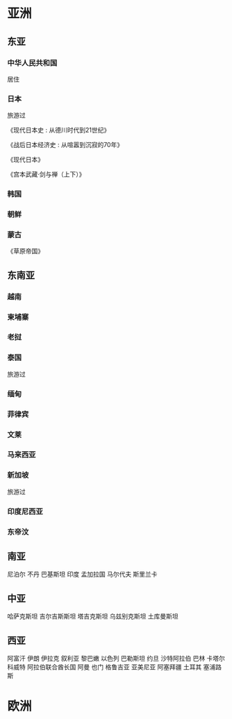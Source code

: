# 亚洲
## 东亚
### 中华人民共和国
居住

### 日本
旅游过

《现代日本史 : 从德川时代到21世纪》

《战后日本经济史 : 从喧嚣到沉寂的70年》

《现代日本》

《宫本武藏·剑与禅（上下）》

### 韩国

### 朝鲜

### 蒙古
《草原帝国》

## 东南亚
### 越南
### 柬埔寨
### 老挝
### 泰国
旅游过
### 缅甸
### 菲律宾
### 文莱
### 马来西亚
### 新加坡
旅游过

### 印度尼西亚
### 东帝汶
## 南亚
尼泊尔
不丹
巴基斯坦
印度
孟加拉国
马尔代夫
斯里兰卡
## 中亚
哈萨克斯坦
吉尔吉斯斯坦
塔吉克斯坦
乌兹别克斯坦
土库曼斯坦
## 西亚
阿富汗
伊朗
伊拉克
叙利亚
黎巴嫩
以色列
巴勒斯坦
约旦
沙特阿拉伯
巴林
卡塔尔
科威特
阿拉伯联合酋长国
阿曼
也门
格鲁吉亚
亚美尼亚
阿塞拜疆
土耳其
塞浦路斯

# 欧洲
